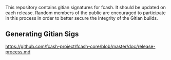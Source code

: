 This repository contains gitian signatures for fcash.  It should be updated on each release.
Random members of the public are encouraged to participate in this process in order to better secure the integrity of the Gitian builds.

## Generating Gitian Sigs

https://github.com/fcash-project/fcash-core/blob/master/doc/release-process.md
